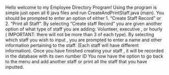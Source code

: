 Hello welcome to my Employee Directory  Program!
Using the program is simple just open all 6 java files and run CreateAndPrintStaff.java (main). 
You should be prompted to enter an option of either 1. “Create Staff Record” or 2. 
“Print all Staff”. 
By selecting “Create staff Record” you are given another option of what type of staff you are adding: Volunteer, executive , or hourly ( IMPORTANT: there will not be more than 3 of each type).
By selecting which staff you wish to input , you are prompted to enter a name and other information pertaining to the staff.  (Each staff will have different information).
Once you have finished creating your staff , it will be recorded in the database with its own number ID
You now have the option to go back to the menu and add another staff or print all the staff that you have inputted. 
